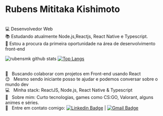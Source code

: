 

# Rubens Mititaka Kishimoto

 <br/> :computer: Desenvolvedor Web
 <br/> :books: Estudando atualmente Node.js,Reactjs, React Native e Typescript.
 <br/> :rocket:  Estou a procura da primeira oportunidade na área de desenvolvimento front-end
 
 ![rubensmk github stats](https://github-readme-stats.vercel.app/api?username=rubensmk&show_icons=true&theme=vue-dark)
[![Top Langs](https://github-readme-stats.vercel.app/api/top-langs/?username=rubensmk&layout=compact&theme=vue-dark)](https://github.com/rubensmk/github-readme-stats)
 
 <br/> :purple_heart: &nbsp; Buscando colaborar com projetos em Front-end usando React
 <br/> :blush: &nbsp; Mesmo sendo iniciante posso te ajudar e podemos conversar sobre o mundo dev
 <br/> :computer: &nbsp; Minha stack: ReactJS, Node.js, React Native & Typescript
 <br/> 💬  &nbsp; Sobre mim: Curto tecnologias, games como CS:GO, Valorant, alguns animes e séries.
 <br/> 📩 &nbsp; Entre em contato comigo:
[![Linkedin Badge](https://img.shields.io/badge/-RubensKishimoto-blue?style=flat-square&logo=Linkedin&logoColor=white&link=https://www.linkedin.com/in/rubens-kishimoto/)](https://www.linkedin.com/in/rubens-kishimoto/) 
| 
[![Gmail Badge](https://img.shields.io/badge/-rubenskishimoto@gmail.com-c14438?style=flat-square&logo=Gmail&logoColor=white&link=mailto:rubenskishimoto@gmail.com)](mailto:rubenskishimoto@gmail.com)
